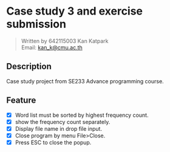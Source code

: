 # Case study 3 and exercise submission
> Written by 642115003 Kan Katpark  
> Email: kan_k@cmu.ac.th

## Description
Case study project from SE233 Advance programming course.

## Feature
- [x] Word list must be sorted by highest frequency count.
- [x] show the frequency count separately.
- [x] Display file name in drop file input.
- [x] Close program by menu File>Close.
- [x] Press ESC to close the popup.  